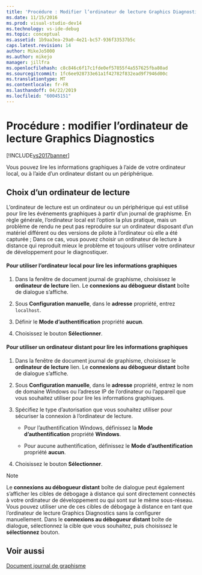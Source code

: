 ```yaml
---
title: 'Procédure : Modifier l’ordinateur de lecture Graphics Diagnostics | Microsoft Docs'
ms.date: 11/15/2016
ms.prod: visual-studio-dev14
ms.technology: vs-ide-debug
ms.topic: conceptual
ms.assetid: 1b9aa3ea-29a0-4e21-bc57-936f33537b5c
caps.latest.revision: 14
author: MikeJo5000
ms.author: mikejo
manager: jillfra
ms.openlocfilehash: c8c846c6f17c1fde0ef57855f4a557625fba80ad
ms.sourcegitcommit: 1fc6ee928733e61a1f42782f832ead9f7946d00c
ms.translationtype: MT
ms.contentlocale: fr-FR
ms.lasthandoff: 04/22/2019
ms.locfileid: "60045151"
---
```

# <a name="how-to-change-the-graphics-diagnostics-playback-machine"></a>Procédure : modifier l’ordinateur de lecture Graphics Diagnostics
[!INCLUDE[vs2017banner](../includes/vs2017banner.md)]

Vous pouvez lire les informations graphiques à l’aide de votre ordinateur local, ou à l’aide d’un ordinateur distant ou un périphérique.  
  
## <a name="choosing-a-playback-machine"></a>Choix d’un ordinateur de lecture  
 L’ordinateur de lecture est un ordinateur ou un périphérique qui est utilisé pour lire les événements graphiques à partir d’un journal de graphisme. En règle générale, l’ordinateur local est l’option la plus pratique, mais un problème de rendu ne peut pas reproduire sur un ordinateur disposant d’un matériel différent ou des versions de pilote à l’ordinateur où elle a été capturée ; Dans ce cas, vous pouvez choisir un ordinateur de lecture à distance qui reproduit mieux le problème et toujours utiliser votre ordinateur de développement pour le diagnostiquer.  
  
#### <a name="to-use-the-local-machine-to-play-back-graphics-information"></a>Pour utiliser l’ordinateur local pour lire les informations graphiques  
  
1. Dans la fenêtre de document journal de graphisme, choisissez le **ordinateur de lecture** lien. Le **connexions au débogueur distant** boîte de dialogue s’affiche.  
  
2. Sous **Configuration manuelle**, dans le **adresse** propriété, entrez `localhost`.  
  
3. Définir le **Mode d’authentification** propriété **aucun**.  
  
4. Choisissez le bouton **Sélectionner**.  
  
#### <a name="to-use-a-remote-machine-to-play-back-graphics-information"></a>Pour utiliser un ordinateur distant pour lire les informations graphiques  
  
1. Dans la fenêtre de document journal de graphisme, choisissez le **ordinateur de lecture** lien. Le **connexions au débogueur distant** boîte de dialogue s’affiche.  
  
2. Sous **Configuration manuelle**, dans le **adresse** propriété, entrez le nom de domaine Windows ou l’adresse IP de l’ordinateur ou l’appareil que vous souhaitez utiliser pour lire les informations graphiques.  
  
3. Spécifiez le type d’autorisation que vous souhaitez utiliser pour sécuriser la connexion à l’ordinateur de lecture.  
  
    - Pour l’authentification Windows, définissez la **Mode d’authentification** propriété **Windows**.  
  
    - Pour aucune authentification, définissez le **Mode d’authentification** propriété **aucun**.  
  
4. Choisissez le bouton **Sélectionner**.  
  
> [!NOTE]
>  Le **connexions au débogueur distant** boîte de dialogue peut également s’afficher les cibles de débogage à distance qui sont directement connectés à votre ordinateur de développement ou qui sont sur le même sous-réseau. Vous pouvez utiliser une de ces cibles de débogage à distance en tant que l’ordinateur de lecture Graphics Diagnostics sans la configurer manuellement. Dans le **connexions au débogueur distant** boîte de dialogue, sélectionnez la cible que vous souhaitez, puis choisissez le **sélectionnez** bouton.  
  
## <a name="see-also"></a>Voir aussi  
 [Document journal de graphisme](../debugger/graphics-log-document.md)
